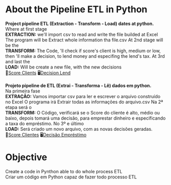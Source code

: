 # About the Pipeline ETL in Python

<b>Project pipeline ETL (Extraction - Transform - Load) dates at python.</b><br>
Where at first stage <br><b>EXTRACTION:</b> 
we'll import csv to read and write the file builded at Excel
The program will be Extract whole information tha file.csv 
At 2nd stage will be the <br> <b>TRANSFORM:</b>
The Code, 'll check if score's client is high, medium or low, then 'll make a decision, 
to lend money and especifing the lend's tax.
At 3rd and last the <br><b>LOAD:</b>
Will be create a new file, with the new decisions<br>
📓[Score Clients](https://github.com/Vilson1984/ETL_python_emprestimo/blob/main/score_clientes.csv)
🖥️[Decision Lend](https://github.com/Vilson1984/ETL_python_emprestimo/blob/main/decisao.csv)
<br><br>
<b>Projeto pipeline de ETL (Extrai - Transforma - Lê) dados em python.</b><br>
Na primeira fase <br><b>EXTRAÇÃO:</b>
Vamos importar csv para ler e escrever o arquivo construído no Excel
O programa irá Extrair todas as informações do arquivo.csv
Na 2ª etapa será o <br><b>TRANSFORM:</b>
O Código, verificará se o Score do cliente é alto, médio ou baixo, depois tomará uma decisão,
para emprestar dinheiro e especificando a taxa do empréstimo.
No 3º e último <br><b>LOAD:</b>
Será criado um novo arquivo, com as novas decisões geradas.<br>
📓[Score Clientes](https://github.com/Vilson1984/ETL_python_emprestimo/blob/main/score_clientes.csv)
🖥️[Decisão Empréstimo](https://github.com/Vilson1984/ETL_python_emprestimo/blob/main/decisao.csv)

# Objective
Create a code in Pynthon able to do whole process ETL<br>
Criar um código em Python capaz de fazer todo processo ETL

